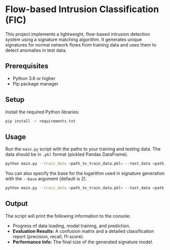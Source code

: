 # Flow-based Intrusion Classification (FIC)

This project implements a lightweight, flow-based intrusion detection system using a signature matching algorithm. It generates unique signatures for normal network flows from training data and uses them to detect anomalies in test data.

## Prerequisites

- Python 3.6 or higher
- Pip package manager

## Setup

Install the required Python libraries:
```bash
pip install -r requirements.txt
```

## Usage

Run the `main.py` script with the paths to your training and testing data. The data should be in `.pkl` format (pickled Pandas DataFrame).

```bash
python main.py --train_data <path_to_train_data.pkl> --test_data <path_to_test_data.pkl>
```

You can also specify the base for the logarithm used in signature generation with the `--base` argument (default is 2).

```bash
python main.py --train_data <path_to_train_data.pkl> --test_data <path_to_test_data.pkl> --base 10
```

## Output

The script will print the following information to the console:

-   Progress of data loading, model training, and prediction.
-   **Evaluation Results:** A confusion matrix and a detailed classification report (precision, recall, f1-score).
-   **Performance Info:** The final size of the generated signature model.

